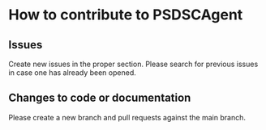 # How to contribute to **PSDSCAgent**

## Issues
Create new issues in the proper section. Please search for previous issues in case one has already been opened.

## Changes to code or documentation
Please create a new branch and pull requests against the main branch.